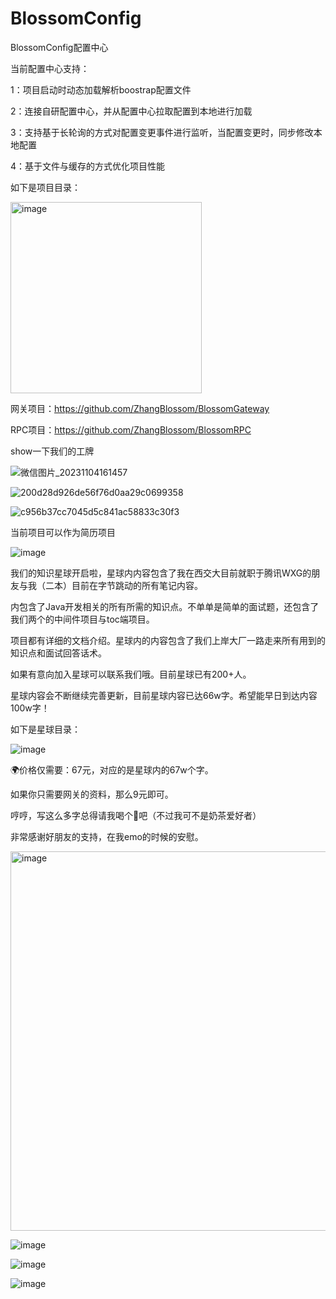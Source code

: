 # BlossomConfig
BlossomConfig配置中心

当前配置中心支持：

1：项目启动时动态加载解析boostrap配置文件

2：连接自研配置中心，并从配置中心拉取配置到本地进行加载

3：支持基于长轮询的方式对配置变更事件进行监听，当配置变更时，同步修改本地配置

4：基于文件与缓存的方式优化项目性能

如下是项目目录：

<img width="306" alt="image" src="https://github.com/ZhangBlossom/BlossomConfig/assets/110703773/90b00b41-1ea2-46cc-960c-a5f4ae41ff16">


网关项目：https://github.com/ZhangBlossom/BlossomGateway

RPC项目：https://github.com/ZhangBlossom/BlossomRPC

show一下我们的工牌

![微信图片_20231104161457](https://github.com/ZhangBlossom/BlossomGateway/assets/110703773/423d4a34-a86e-467b-9bf5-255cc242f16f)

![200d28d926de56f76d0aa29c0699358](https://github.com/ZhangBlossom/BlossomGateway/assets/110703773/e8139512-db82-4b8e-be7b-9a1000c309d1)

![c956b37cc7045d5c841ac58833c30f3](https://github.com/ZhangBlossom/BlossomGateway/assets/110703773/abf93eb0-a9ee-44a9-a2da-546b2661fa62)


当前项目可以作为简历项目

![image](https://github.com/ZhangBlossom/BlossomConfig/assets/110703773/4f1479bd-25f7-44ca-b3c6-5f4b3594574b)




我们的知识星球开启啦，星球内内容包含了我在西交大目前就职于腾讯WXG的朋友与我（二本）目前在字节跳动的所有笔记内容。

内包含了Java开发相关的所有所需的知识点。不单单是简单的面试题，还包含了我们两个的中间件项目与toc端项目。

项目都有详细的文档介绍。星球内的内容包含了我们上岸大厂一路走来所有用到的知识点和面试回答话术。                                          

如果有意向加入星球可以联系我们哦。目前星球已有200+人。

星球内容会不断继续完善更新，目前星球内容已达66w字。希望能早日到达内容100w字！    

如下是星球目录：

![image](https://github.com/ZhangBlossom/BlossomConfig/assets/110703773/f2d60fbe-4c60-45e6-8652-8165db844992)

🌍价格仅需要：67元，对应的是星球内的67w个字。

如果你只需要网关的资料，那么9元即可。

哼哼，写这么多字总得请我喝个🍵吧（不过我可不是奶茶爱好者）

非常感谢好朋友的支持，在我emo的时候的安慰。

<img width="607" alt="image" src="https://github.com/ZhangBlossom/BlossomConfig/assets/110703773/aca50ed1-d46f-4349-9a57-97a6e6045398">


![image](https://github.com/ZhangBlossom/BlossomGateway/assets/110703773/fbd12c89-ca55-4efc-b8b7-c6c0dd0061ac)

![image](https://github.com/ZhangBlossom/BlossomConfig/assets/110703773/f5d98397-0a87-4bac-b24b-a2a4c7c9eae1)

![image](https://github.com/ZhangBlossom/BlossomGateway/assets/110703773/61c9cfb1-f6fb-4dc1-8d2d-e39ac7546470)


